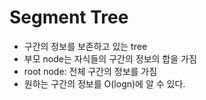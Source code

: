 # Segment Tree
* 구간의 정보를 보존하고 있는 tree
* 부모 node는 자식들의 구간의 정보의 합을 가짐
* root node: 전체 구간의 정보를 가짐
* 원하는 구간의 정보를 O(logn)에 알 수 있다.
